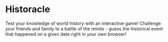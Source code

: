# Historacle
Test your knowledge of world history with an interactive game! Challenge your friends and family to a battle of the minds - guess the historical event that happened on a given date right in your own browser!
